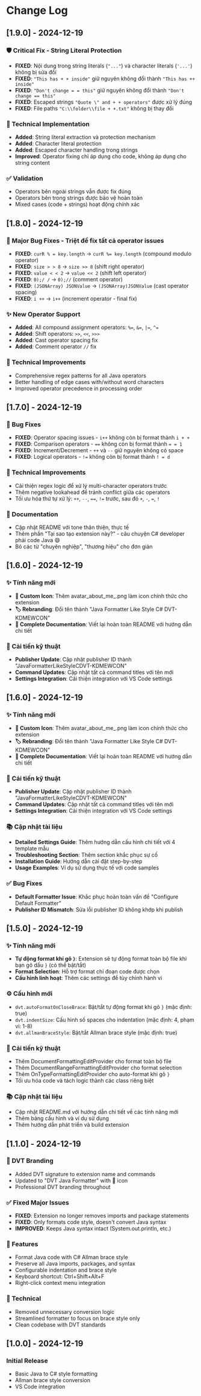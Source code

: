 # Change Log

## [1.9.0] - 2024-12-19

### 🛡️ Critical Fix - String Literal Protection
- **FIXED**: Nội dung trong string literals (`"..."`) và character literals (`'...'`) không bị sửa đổi
- **FIXED**: `"This has + + inside"` giữ nguyên không đổi thành `"This has ++ inside"`
- **FIXED**: `"Don't change = = this"` giữ nguyên không đổi thành `"Don't change == this"`
- **FIXED**: Escaped strings `"Quote \" and + + operators"` được xử lý đúng
- **FIXED**: File paths `"C:\\folder\\file + +.txt"` không bị thay đổi

### 🔧 Technical Implementation
- **Added**: String literal extraction và protection mechanism
- **Added**: Character literal protection
- **Added**: Escaped character handling trong strings
- **Improved**: Operator fixing chỉ áp dụng cho code, không áp dụng cho string content

### ✅ Validation
- Operators bên ngoài strings vẫn được fix đúng
- Operators bên trong strings được bảo vệ hoàn toàn
- Mixed cases (code + strings) hoạt động chính xác

## [1.8.0] - 2024-12-19

### 🐛 Major Bug Fixes - Triệt để fix tất cả operator issues
- **FIXED**: `curR % = key.length` → `curR %= key.length` (compound modulo operator)
- **FIXED**: `size > > 8` → `size >> 8` (shift right operator)
- **FIXED**: `value < < 2` → `value << 2` (shift left operator)
- **FIXED**: `0);/ /` → `0);//` (comment operator)
- **FIXED**: `(JSONArray) JSONValue` → `(JSONArray)JSONValue` (cast operator spacing)
- **FIXED**: `i ++` → `i++` (increment operator - final fix)

### ✨ New Operator Support
- **Added**: All compound assignment operators: `%=`, `&=`, `|=`, `^=`
- **Added**: Shift operators: `>>`, `<<`, `>>>`
- **Added**: Cast operator spacing fix
- **Added**: Comment operator `//` fix

### 🔧 Technical Improvements
- Comprehensive regex patterns for all Java operators
- Better handling of edge cases with/without word characters
- Improved operator precedence in processing order

## [1.7.0] - 2024-12-19

### 🐛 Bug Fixes
- **FIXED**: Operator spacing issues - `i++` không còn bị format thành `i + +`
- **FIXED**: Comparison operators - `==` không còn bị format thành `= = 1`
- **FIXED**: Increment/Decrement - `++` và `--` giữ nguyên không có space
- **FIXED**: Logical operators - `!=` không còn bị format thành `! = d`

### 🔧 Technical Improvements
- Cải thiện regex logic để xử lý multi-character operators trước
- Thêm negative lookahead để tránh conflict giữa các operators
- Tối ưu hóa thứ tự xử lý: `++`, `--`, `==`, `!=` trước, sau đó `+`, `-`, `=`, `!`

### 📝 Documentation
- Cập nhật README với tone thân thiện, thực tế
- Thêm phần "Tại sao tạo extension này?" - câu chuyện C# developer phải code Java 😄
- Bỏ các từ "chuyên nghiệp", "thương hiệu" cho đơn giản

## [1.6.0] - 2024-12-19

### ✨ Tính năng mới
- **🎨 Custom Icon**: Thêm avatar_about_me_.png làm icon chính thức cho extension
- **🏷️ Rebranding**: Đổi tên thành "Java Formatter Like Style C# DVT-KDMEWCON"
- **📝 Complete Documentation**: Viết lại hoàn toàn README với hướng dẫn chi tiết

### 🔧 Cải tiến kỹ thuật
- **Publisher Update**: Cập nhật publisher ID thành "JavaFormatterLikeStyleCDVT-KDMEWCON"
- **Command Updates**: Cập nhật tất cả command titles với tên mới
- **Settings Integration**: Cải thiện integration với VS Code settings

## [1.6.0] - 2024-12-19

### ✨ Tính năng mới
- **🎨 Custom Icon**: Thêm avatar_about_me_.png làm icon chính thức cho extension
- **🏷️ Rebranding**: Đổi tên thành "Java Formatter Like Style C# DVT-KDMEWCON"
- **📝 Complete Documentation**: Viết lại hoàn toàn README với hướng dẫn chi tiết

### 🔧 Cải tiến kỹ thuật
- **Publisher Update**: Cập nhật publisher ID thành "JavaFormatterLikeStyleCDVT-KDMEWCON"
- **Command Updates**: Cập nhật tất cả command titles với tên mới
- **Settings Integration**: Cải thiện integration với VS Code settings

### 📚 Cập nhật tài liệu
- **Detailed Settings Guide**: Thêm hướng dẫn cấu hình chi tiết với 4 template mẫu
- **Troubleshooting Section**: Thêm section khắc phục sự cố
- **Installation Guide**: Hướng dẫn cài đặt step-by-step
- **Usage Examples**: Ví dụ sử dụng thực tế với code samples

### ✅ Bug Fixes
- **Default Formatter Issue**: Khắc phục hoàn toàn vấn đề "Configure Default Formatter"
- **Publisher ID Mismatch**: Sửa lỗi publisher ID không khớp khi publish

## [1.5.0] - 2024-12-19

### ✨ Tính năng mới
- **Tự động format khi gõ `}`**: Extension sẽ tự động format toàn bộ file khi bạn gõ dấu `}` (có thể bật/tắt)
- **Format Selection**: Hỗ trợ format chỉ đoạn code được chọn
- **Cấu hình linh hoạt**: Thêm các settings để tùy chỉnh hành vi

### ⚙️ Cấu hình mới
- `dvt.autoFormatOnCloseBrace`: Bật/tắt tự động format khi gõ `}` (mặc định: true)
- `dvt.indentSize`: Cấu hình số spaces cho indentation (mặc định: 4, phạm vi: 1-8)
- `dvt.allmanBraceStyle`: Bật/tắt Allman brace style (mặc định: true)

### 🔧 Cải tiến kỹ thuật
- Thêm DocumentFormattingEditProvider cho format toàn bộ file
- Thêm DocumentRangeFormattingEditProvider cho format selection
- Thêm OnTypeFormattingEditProvider cho auto-format khi gõ `}`
- Tối ưu hóa code và tách logic thành các class riêng biệt

### 📚 Cập nhật tài liệu
- Cập nhật README.md với hướng dẫn chi tiết về các tính năng mới
- Thêm bảng cấu hình và ví dụ sử dụng
- Thêm hướng dẫn phát triển và build extension

## [1.1.0] - 2024-12-19

### 🔷 DVT Branding
- Added DVT signature to extension name and commands
- Updated to "DVT Java Formatter" with 🔷 icon
- Professional DVT branding throughout

### ✅ Fixed Major Issues
- **FIXED**: Extension no longer removes imports and package statements
- **FIXED**: Only formats code style, doesn't convert Java syntax
- **IMPROVED**: Keeps Java syntax intact (System.out.println, etc.)

### 🎯 Features
- Format Java code with C# Allman brace style
- Preserve all Java imports, packages, and syntax
- Configurable indentation and brace style
- Keyboard shortcut: Ctrl+Shift+Alt+F
- Right-click context menu integration

### 🔧 Technical
- Removed unnecessary conversion logic
- Streamlined formatter to focus on brace style only
- Clean codebase with DVT standards

## [1.0.0] - 2024-12-19

### Initial Release
- Basic Java to C# style formatting
- Allman brace style conversion
- VS Code integration
